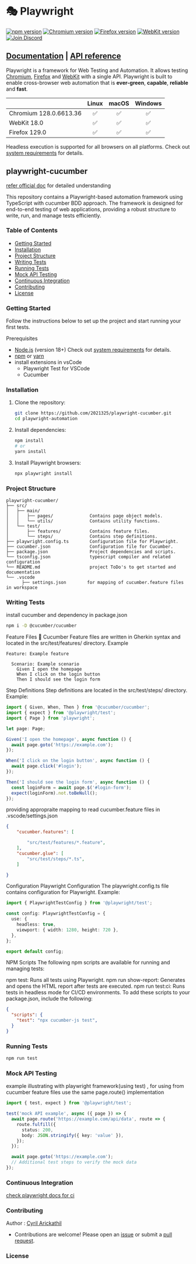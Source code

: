 # 🎭 Playwright

[![npm version](https://img.shields.io/npm/v/playwright.svg)](https://www.npmjs.com/package/playwright) <!-- GEN:chromium-version-badge -->[![Chromium version](https://img.shields.io/badge/chromium-128.0.6613.36-blue.svg?logo=google-chrome)](https://www.chromium.org/Home)<!-- GEN:stop --> <!-- GEN:firefox-version-badge -->[![Firefox version](https://img.shields.io/badge/firefox-129.0-blue.svg?logo=firefoxbrowser)](https://www.mozilla.org/en-US/firefox/new/)<!-- GEN:stop --> <!-- GEN:webkit-version-badge -->[![WebKit version](https://img.shields.io/badge/webkit-18.0-blue.svg?logo=safari)](https://webkit.org/)<!-- GEN:stop --> [![Join Discord](https://img.shields.io/badge/join-discord-infomational)](https://aka.ms/playwright/discord)

## [Documentation](https://playwright.dev) | [API reference](https://playwright.dev/docs/api/class-playwright)

Playwright is a framework for Web Testing and Automation. It allows testing [Chromium](https://www.chromium.org/Home), [Firefox](https://www.mozilla.org/en-US/firefox/new/) and [WebKit](https://webkit.org/) with a single API. Playwright is built to enable cross-browser web automation that is **ever-green**, **capable**, **reliable** and **fast**.

|          | Linux | macOS | Windows |
|   :---   | :---: | :---: | :---:   |
| Chromium <!-- GEN:chromium-version -->128.0.6613.36<!-- GEN:stop --> | :white_check_mark: | :white_check_mark: | :white_check_mark: |
| WebKit <!-- GEN:webkit-version -->18.0<!-- GEN:stop --> | :white_check_mark: | :white_check_mark: | :white_check_mark: |
| Firefox <!-- GEN:firefox-version -->129.0<!-- GEN:stop --> | :white_check_mark: | :white_check_mark: | :white_check_mark: |

Headless execution is supported for all browsers on all platforms. Check out [system requirements](https://playwright.dev/docs/intro#system-requirements) for details.




## playwright-cucumber

[refer official doc](https://playwright.dev/docs/intro) for detailed understanding

This repository contains a Playwright-based automation framework using TypeScript with cucumber BDD approach. The framework is designed for end-to-end testing of web applications, providing a robust structure to write, run, and manage tests efficiently.

### Table of Contents
- [Getting Started](#getting-started)
- [Installation](#installation)
- [Project Structure](#project-structure)
- [Writing Tests](#writing-tests)
- [Running Tests](#running-tests)
- [Mock API Testing](#mock-api-testing)
- [Continuous Integration](#continuous-integration)
- [Contributing](#contributing)
- [License](#license)

### Getting Started

Follow the instructions below to set up the project and start running your first tests.

Prerequisites

- [Node.js](https://nodejs.org/) (version 18+) Check out [system requirements](https://playwright.dev/docs/intro#system-requirements) for details.
- [npm](https://www.npmjs.com/) or [yarn](https://yarnpkg.com/)
- install extensions in vsCode
  -  Playwright Test for VSCode
  -  Cucumber

### Installation

1. Clone the repository:
    ```bash
    git clone https://github.com/2021325/playwright-cucumber.git
    cd playwright-automation
    ```

2. Install dependencies:
    ```bash
    npm install
    # or
    yarn install
    ```

3. Install Playwright browsers:
    ```bash
    npx playwright install
    ```


### Project Structure

```plaintext
playwright-cucumber/
├── src/
│   ├── main/
│   │   ├── pages/              Contains page object models.
│   │   └── utils/              Contains utility functions.
│   └── test/
│       ├── features/           Contains feature files.
│       └── steps/              Contains step definitions.
├── playwright.config.ts        Configuration file for Playwright.
├── cucumber.json               Configuration file for Cucumber.
├── package.json                Project dependencies and scripts.
└── tsconfig.json               typescript compiler and related configuration              
└── README.md                   project ToDo's to get started and documentation
└── .vscode
      ├── settings.json        for mapping of cucumber.feature files in workspace                

```

### Writing Tests

install cucumber and dependency in package.json
```bash
npm i -D @cucumber/cucumber
```

Feature Files
🥒 Cucumber Feature files are written in Gherkin syntax and located in the src/test/features/ directory. Example
```feature
Feature: Example feature

  Scenario: Example scenario
    Given I open the homepage
    When I click on the login button
    Then I should see the login form
```

Step Definitions
Step definitions are located in the src/test/steps/ directory. Example:

```typescript
import { Given, When, Then } from '@cucumber/cucumber';
import { expect } from '@playwright/test';
import { Page } from 'playwright';

let page: Page;

Given('I open the homepage', async function () {
  await page.goto('https://example.com');
});

When('I click on the login button', async function () {
  await page.click('#login');
});

Then('I should see the login form', async function () {
  const loginForm = await page.$('#login-form');
  expect(loginForm).not.toBeNull();
});
```
providing appropraite mapping to read cucumber.feature files in .vscode/settings.json
```json
{
    "cucumber.features": [

        "src/test/features/*.feature", 
    ],
    "cucumber.glue": [
        "src/test/steps/*.ts",
    ]

}
```


Configuration
Playwright Configuration
The playwright.config.ts file contains configuration for Playwright. Example:

```Typescript
import { PlaywrightTestConfig } from '@playwright/test';

const config: PlaywrightTestConfig = {
  use: {
    headless: true,
    viewport: { width: 1280, height: 720 },
  },
};

export default config;
```

NPM Scripts
The following npm scripts are available for running and managing tests:

npm test: Runs all tests using Playwright.
npm run show-report: Generates and opens the HTML report after tests are executed.
npm run test:ci: Runs tests in headless mode for CI/CD environments.
To add these scripts to your package.json, include the following:

```json
{
  "scripts": {
    "test": "npx cucumber-js test",
  }
}
```

### Running Tests

```bash
npm run test
```


### Mock API Testing

example illustrating with playwright framework(using test) , for using from cucumber feature files use the same page.route() implementation

```Typescript
import { test, expect } from '@playwright/test';

test('mock API example', async ({ page }) => {
  await page.route('https://example.com/api/data', route => {
    route.fulfill({
      status: 200,
      body: JSON.stringify({ key: 'value' }),
    });
  });

  await page.goto('https://example.com');
  // Additional test steps to verify the mock data
});
```


### Continuous Integration

[check playwright docs for ci](https://playwright.dev/docs/ci)

### Contributing
Author : [Cyril Arickathil](https://github.com/2021325)
- Contributions are welcome! Please open an [issue](https://github.com/2021325/playwright-cucumber/issues) or submit a [pull request](https://github.com/2021325/playwright-cucumber/pulls).

### License

